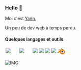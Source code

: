 ### Hello 👋

Moi c'est [Yann](https://yannletouzey.com),   

Un peu de dev web à temps perdu. 

#### Quelques langages et outils
<div style="display: flex">
  <div style="margin: 2px">
    <img src="https://cdn.jsdelivr.net/gh/devicons/devicon/icons/nodejs/nodejs-original.svg" width="20px"/>
  </div>
  <div style="margin: 2px">
    <img src="./img//express.svg" width="20px" />
  </div>
  <div style="margin: 2px">
    <img src="https://cdn.jsdelivr.net/gh/devicons/devicon/icons/react/react-original.svg" width="20px"/></div>
  <div style="margin: 2px">
    <img src="./img/three.svg" width="20px" background-color="#fff"/></div>
  <div style="margin: 2px">
    <img src="https://cdn.jsdelivr.net/gh/devicons/devicon/icons/sass/sass-original.svg" width="20px"/></div>
  <div style="margin: 2px">
    <img src="https://cdn.jsdelivr.net/gh/devicons/devicon/icons/mysql/mysql-original.svg" width="20px"/></div>
  <div style="margin: 2px">
    <img src="https://cdn.jsdelivr.net/gh/devicons/devicon/icons/postgresql/postgresql-original-wordmark.svg" width="20px"/></div>
  <div style="margin: 2px">
    <img src="https://cdn.jsdelivr.net/gh/devicons/devicon/icons/git/git-original.svg" width="20px"/>
  </div>
  <div style="margin: 2px">
    <img src="./img/blender.png" width="25px" />
  </div>
</div>

![IMG](./img/animate_letters_yann.gif)
